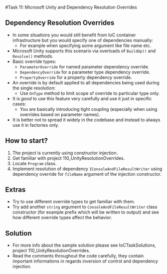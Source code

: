 #Task 11: Microsoft Unity and Dependency Resolution Overrides

## Dependency Resolution Overrides

* In some situations you would still benefit from IoC container infrastructure
  but you would specify one of dependencies manually:
  * For example when specifying some argument like file name etc.
* Microsoft Unity supports this scenario via overloads of ```BuildUp()``` and 
  ```Resolve()``` methods.
* Basic override types:
  * ```ParameterOverride``` for named parameter dependency override.
  * ```DependencyOverride``` for a parameter type dependency override.
  * ```PropertyOverride``` for a property dependency override.
* An override is by default applied to all dependencies being used during the 
  single resolution:
  * Use ```OnType``` method to limit scope of override to particular type only.
* It is *good* to use this feature very carefully and use it just in specific 
  cases:
  * You are basically introducing tight coupling (especially when using 
  overrides based on parameter names).
* It is better not to spread it widely in the codebase and instead to always use
  it in factories only.

## How to start?

1. The project is currently using constructor injection.
2. Get familiar with project 110_UnityResolutionOverrides.
3. Locate ```Program``` class.
4. Implement resolution of dependency ```IConsoleAndFileResultWriter``` using 
  dependency override for ```fileName``` argument of the injection constructor.

## Extras

* Try to use different override types to get familiar with them.
* Try add another ```string``` argument to ```ConsoleAndFileResultWriter``` 
  class constructor (for example prefix which will be written to output) and see
  how different override types affect the behavior.

## Solution

* For more info about the sample solution please see IoCTaskSolutions, project 
  110_UnityResolutionOverrides.
* Read the comments throughout the code carefully, they contain important 
  informations in regards inversion of control and dependency injection.
